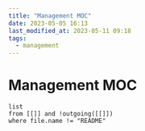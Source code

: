 ```yaml
---
title: "Management MOC"
date: 2023-05-05 16:13
last_modified_at: 2023-05-11 09:18
tags:
  - management
---
```


# Management MOC

```dataview
list
from [[]] and !outgoing([[]])
where file.name != "README"
```
